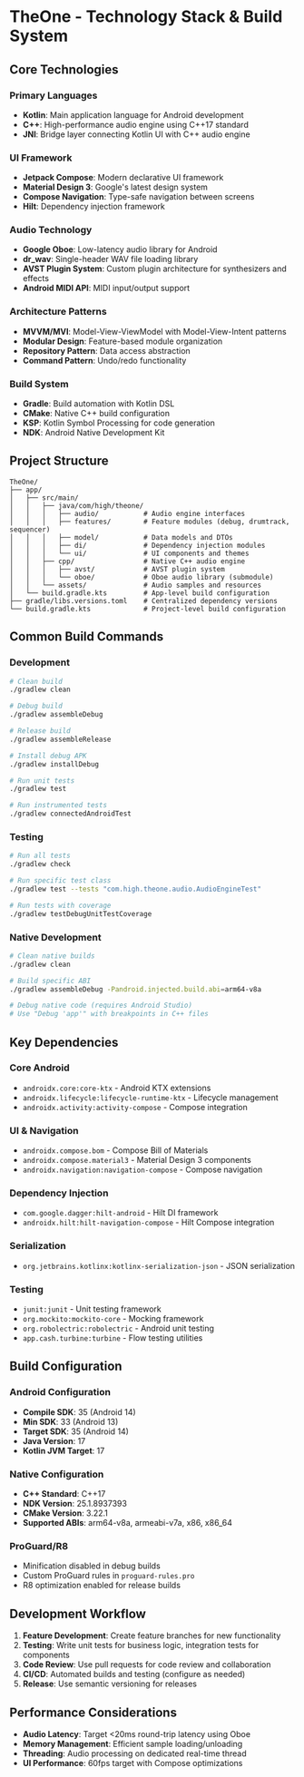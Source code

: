 # TheOne - Technology Stack & Build System

## Core Technologies

### Primary Languages
- **Kotlin**: Main application language for Android development
- **C++**: High-performance audio engine using C++17 standard
- **JNI**: Bridge layer connecting Kotlin UI with C++ audio engine

### UI Framework
- **Jetpack Compose**: Modern declarative UI framework
- **Material Design 3**: Google's latest design system
- **Compose Navigation**: Type-safe navigation between screens
- **Hilt**: Dependency injection framework

### Audio Technology
- **Google Oboe**: Low-latency audio library for Android
- **dr_wav**: Single-header WAV file loading library
- **AVST Plugin System**: Custom plugin architecture for synthesizers and effects
- **Android MIDI API**: MIDI input/output support

### Architecture Patterns
- **MVVM/MVI**: Model-View-ViewModel with Model-View-Intent patterns
- **Modular Design**: Feature-based module organization
- **Repository Pattern**: Data access abstraction
- **Command Pattern**: Undo/redo functionality

### Build System
- **Gradle**: Build automation with Kotlin DSL
- **CMake**: Native C++ build configuration
- **KSP**: Kotlin Symbol Processing for code generation
- **NDK**: Android Native Development Kit

## Project Structure

```
TheOne/
├── app/
│   ├── src/main/
│   │   ├── java/com/high/theone/
│   │   │   ├── audio/           # Audio engine interfaces
│   │   │   ├── features/        # Feature modules (debug, drumtrack, sequencer)
│   │   │   ├── model/           # Data models and DTOs
│   │   │   ├── di/              # Dependency injection modules
│   │   │   └── ui/              # UI components and themes
│   │   ├── cpp/                 # Native C++ audio engine
│   │   │   ├── avst/            # AVST plugin system
│   │   │   └── oboe/            # Oboe audio library (submodule)
│   │   └── assets/              # Audio samples and resources
│   └── build.gradle.kts         # App-level build configuration
├── gradle/libs.versions.toml    # Centralized dependency versions
└── build.gradle.kts             # Project-level build configuration
```

## Common Build Commands

### Development
```bash
# Clean build
./gradlew clean

# Debug build
./gradlew assembleDebug

# Release build
./gradlew assembleRelease

# Install debug APK
./gradlew installDebug

# Run unit tests
./gradlew test

# Run instrumented tests
./gradlew connectedAndroidTest
```

### Testing
```bash
# Run all tests
./gradlew check

# Run specific test class
./gradlew test --tests "com.high.theone.audio.AudioEngineTest"

# Run tests with coverage
./gradlew testDebugUnitTestCoverage
```

### Native Development
```bash
# Clean native builds
./gradlew clean

# Build specific ABI
./gradlew assembleDebug -Pandroid.injected.build.abi=arm64-v8a

# Debug native code (requires Android Studio)
# Use "Debug 'app'" with breakpoints in C++ files
```

## Key Dependencies

### Core Android
- `androidx.core:core-ktx` - Android KTX extensions
- `androidx.lifecycle:lifecycle-runtime-ktx` - Lifecycle management
- `androidx.activity:activity-compose` - Compose integration

### UI & Navigation
- `androidx.compose.bom` - Compose Bill of Materials
- `androidx.compose.material3` - Material Design 3 components
- `androidx.navigation:navigation-compose` - Compose navigation

### Dependency Injection
- `com.google.dagger:hilt-android` - Hilt DI framework
- `androidx.hilt:hilt-navigation-compose` - Hilt Compose integration

### Serialization
- `org.jetbrains.kotlinx:kotlinx-serialization-json` - JSON serialization

### Testing
- `junit:junit` - Unit testing framework
- `org.mockito:mockito-core` - Mocking framework
- `org.robolectric:robolectric` - Android unit testing
- `app.cash.turbine:turbine` - Flow testing utilities

## Build Configuration

### Android Configuration
- **Compile SDK**: 35 (Android 14)
- **Min SDK**: 33 (Android 13)
- **Target SDK**: 35 (Android 14)
- **Java Version**: 17
- **Kotlin JVM Target**: 17

### Native Configuration
- **C++ Standard**: C++17
- **NDK Version**: 25.1.8937393
- **CMake Version**: 3.22.1
- **Supported ABIs**: arm64-v8a, armeabi-v7a, x86, x86_64

### ProGuard/R8
- Minification disabled in debug builds
- Custom ProGuard rules in `proguard-rules.pro`
- R8 optimization enabled for release builds

## Development Workflow

1. **Feature Development**: Create feature branches for new functionality
2. **Testing**: Write unit tests for business logic, integration tests for components
3. **Code Review**: Use pull requests for code review and collaboration
4. **CI/CD**: Automated builds and testing (configure as needed)
5. **Release**: Use semantic versioning for releases

## Performance Considerations

- **Audio Latency**: Target <20ms round-trip latency using Oboe
- **Memory Management**: Efficient sample loading/unloading
- **Threading**: Audio processing on dedicated real-time thread
- **UI Performance**: 60fps target with Compose optimizations